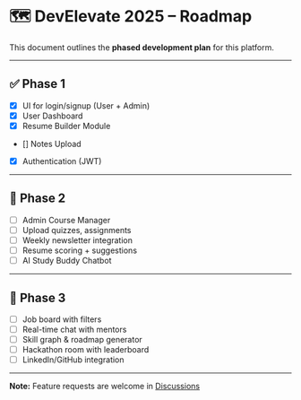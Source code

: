 # 🗺️ DevElevate 2025 – Roadmap

This document outlines the **phased development plan** for this platform.

---

## ✅ Phase 1

- [x] UI for login/signup (User + Admin)
- [x] User Dashboard
- [x] Resume Builder Module
- [] Notes Upload
- [x] Authentication (JWT)

---

## 🚀 Phase 2

- [ ] Admin Course Manager
- [ ] Upload quizzes, assignments
- [ ] Weekly newsletter integration
- [ ] Resume scoring + suggestions
- [ ] AI Study Buddy Chatbot

---

## 🌟 Phase 3

- [ ] Job board with filters
- [ ] Real-time chat with mentors
- [ ] Skill graph & roadmap generator
- [ ] Hackathon room with leaderboard
- [ ] LinkedIn/GitHub integration

---

**Note:** Feature requests are welcome in [Discussions](https://github.com/abhisek2004/Dev-Elevate/discussions)
